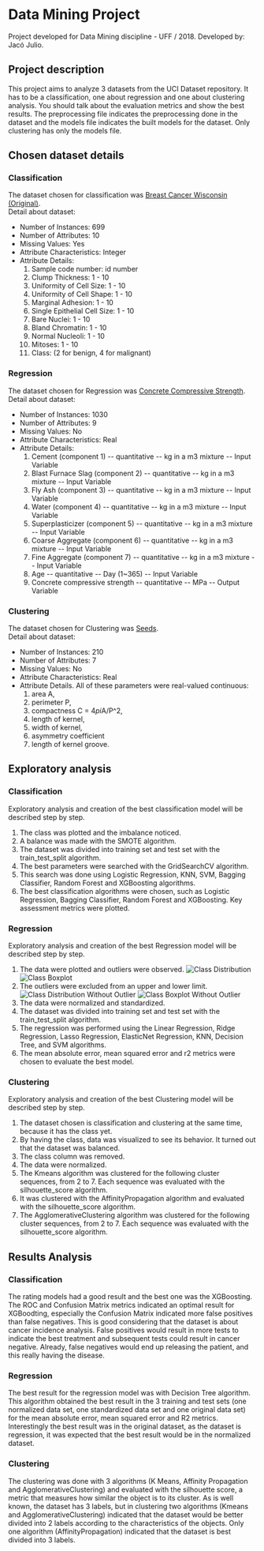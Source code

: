 # Data Mining Project

Project developed for Data Mining discipline - UFF / 2018.
Developed by: Jacó Julio.

## Project description

This project aims to analyze 3 datasets from the UCI Dataset repository. It has to be a classification, one about regression and one about clustering  analysis. You should talk about the evaluation metrics and show the best results. The preprocessing file indicates the preprocessing done in the dataset and the models file indicates the built models for the dataset. Only clustering has only the models file.

## Chosen dataset details

### Classification

The dataset chosen for classification was [Breast Cancer Wisconsin (Original)](https://archive.ics.uci.edu/ml/datasets/Breast+Cancer+Wisconsin+%28Original%29).  
Detail about dataset:

* Number of Instances: 699
* Number of Attributes: 10
* Missing Values: Yes
* Attribute Characteristics: Integer
* Attribute Details:
  1. Sample code number: id number
  2. Clump Thickness: 1 - 10
  3. Uniformity of Cell Size: 1 - 10
  4. Uniformity of Cell Shape: 1 - 10
  5. Marginal Adhesion: 1 - 10
  6. Single Epithelial Cell Size: 1 - 10
  7. Bare Nuclei: 1 - 10
  8. Bland Chromatin: 1 - 10
  9. Normal Nucleoli: 1 - 10
  10. Mitoses: 1 - 10
  11. Class: (2 for benign, 4 for malignant)

### Regression

The dataset chosen for Regression was [Concrete Compressive Strength](https://archive.ics.uci.edu/ml/datasets/Concrete+Compressive+Strength).  
Detail about dataset:

* Number of Instances: 1030
* Number of Attributes: 9
* Missing Values: No
* Attribute Characteristics: Real
* Attribute Details:
  1. Cement (component 1) -- quantitative -- kg in a m3 mixture -- Input Variable
  2. Blast Furnace Slag (component 2) -- quantitative -- kg in a m3 mixture -- Input Variable
  3. Fly Ash (component 3) -- quantitative -- kg in a m3 mixture -- Input Variable
  4. Water (component 4) -- quantitative -- kg in a m3 mixture -- Input Variable
  5. Superplasticizer (component 5) -- quantitative -- kg in a m3 mixture -- Input Variable
  6. Coarse Aggregate (component 6) -- quantitative -- kg in a m3 mixture -- Input Variable
  7. Fine Aggregate (component 7) -- quantitative -- kg in a m3 mixture -- Input Variable
  8. Age -- quantitative -- Day (1~365) -- Input Variable
  9. Concrete compressive strength -- quantitative -- MPa -- Output Variable

### Clustering

The dataset chosen for Clustering was [Seeds](https://archive.ics.uci.edu/ml/datasets/seeds).  
Detail about dataset:

* Number of Instances: 210
* Number of Attributes: 7
* Missing Values: No
* Attribute Characteristics: Real
* Attribute Details. All of these parameters were real-valued continuous:
  1. area A,
  2. perimeter P,
  3. compactness C = 4*pi*A/P^2,
  4. length of kernel,
  5. width of kernel,
  6. asymmetry coefficient
  7. length of kernel groove.


## Exploratory analysis

### Classification

Exploratory analysis and creation of the best classification model will be described step by step.

1. The class was plotted and the imbalance noticed.
2. A balance was made with the SMOTE algorithm.
3. The dataset was divided into training set and test set with the train_test_split algorithm.
4. The best parameters were searched with the GridSearchCV algorithm. 
5. This search was done using Logistic Regression, KNN, SVM, Bagging Classifier, Random Forest and XGBoosting algorithms.
6. The best classification algorithms were chosen, such as Logistic Regression, Bagging Classifier, Random Forest and XGBoosting. Key assessment metrics were plotted.

### Regression

Exploratory analysis and creation of the best Regression model will be described step by step.

1. The data were plotted and outliers were observed.
![Class Distribution](https://github.com/Jaco-Julio/DataMiningProject/blob/master/Regression/distribution.png "Class Distribution")
![Class Boxplot](https://github.com/Jaco-Julio/DataMiningProject/blob/master/Regression/boxplot.png "Class Boxplot")
2. The outliers were excluded from an upper and lower limit.
![Class Distribution Without Outlier](https://github.com/Jaco-Julio/DataMiningProject/blob/master/Regression/distribution1.png "Class Distribution Without Outlier")
![Class Boxplot Without Outlier](https://github.com/Jaco-Julio/DataMiningProject/blob/master/Regression/boxplot1.png "Class Boxplot Without Outlier")
3. The data were normalized and standardized.
4. The dataset was divided into training set and test set with the train_test_split algorithm.
5. The regression was performed using the Linear Regression, Ridge Regression, Lasso Regression, ElasticNet Regression, KNN, Decision Tree, and SVM algorithms.
6. The mean absolute error, mean squared error and r2 metrics were chosen to evaluate the best model.

### Clustering

Exploratory analysis and creation of the best Clustering model will be described step by step.

1. The dataset chosen is classification and clustering at the same time, because it has the class yet.
2. By having the class, data was visualized to see its behavior. It turned out that the dataset was balanced.
3. The class column was removed.
4. The data were normalized.
5. The Kmeans algorithm was clustered for the following cluster sequences, from 2 to 7. Each sequence was evaluated with the silhouette_score algorithm.
6. It was clustered with the AffinityPropagation algorithm and evaluated with the silhouette_score algorithm.
7. The AgglomerativeClustering algorithm was clustered for the following cluster sequences, from 2 to 7. Each sequence was evaluated with the silhouette_score algorithm.

## Results Analysis

### Classification

The rating models had a good result and the best one was the XGBoosting. The ROC and Confusion Matrix metrics indicated an optimal result for XGBoodting, especially the Confusion Matrix indicated more false positives than false negatives. This is good considering that the dataset is about cancer incidence analysis. False positives would result in more tests to indicate the best treatment and subsequent tests could result in cancer negative. Already, false negatives would end up releasing the patient, and this really having the disease.

### Regression

The best result for the regression model was with Decision Tree algorithm. This algorithm obtained the best result in the 3 training and test sets (one normalized data set, one standardized data set and one original data set) for the mean absolute error, mean squared error and R2 metrics. Interestingly the best result was in the original dataset, as the dataset is regression, it was expected that the best result would be in the normalized dataset.

### Clustering

The clustering was done with 3 algorithms (K Means, Affinity Propagation and AgglomerativeClustering) and evaluated with the silhouette score, a metric that measures how similar the object is to its cluster. As is well known, the dataset has 3 labels, but in clustering two algorithms (Kmeans and AgglomerativeClustering) indicated that the dataset would be better divided into 2 labels according to the characteristics of the objects. Only one algorithm (AffinityPropagation) indicated that the dataset is best divided into 3 labels.






